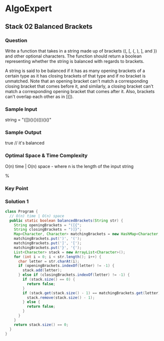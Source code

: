 # AlgoExpert

## Stack 02 Balanced Brackets

### Question

Write a function that takes in a string made up of brackets ((, [, {, ), ], and }) and other optional characters. The function should return a boolean representing whether the string is balanced with regards to brackets.

A string is said to be balanced if it has as many opening brackets of a certain type as it has closing brackets of that type and if no bracket is unmatched. Note that an opening bracket can't match a corresponding closing bracket that comes before it, and similarly, a closing bracket can't match a corresponding opening bracket that comes after it. Also, brackets can't overlap each other as in [(]).

### Sample Input

string = "([])(){}(())()()"

### Sample Output

true // it's balanced

### Optimal Space & Time Complexity

O(n) time | O(n) space - where n is the length of the input string

%

### Key Point

### Solution 1

```java
class Program {
  // O(n) time | O(n) space
  public static boolean balancedBrackets(String str) {
    String openingBrackets = "([{";
    String closingBrackets = ")]}";
    Map<Character, Character> matchingBrackets = new HashMap<Character, Character>();
    matchingBrackets.put(')', '(');
    matchingBrackets.put(']', '[');
    matchingBrackets.put('}', '{');
    List<Character> stack = new ArrayList<Character>();
    for (int i = 0; i < str.length(); i++) {
      char letter = str.charAt(i);
      if (openingBrackets.indexOf(letter) != -1) {
        stack.add(letter);
      } else if (closingBrackets.indexOf(letter) != -1) {
        if (stack.size() == 0) {
          return false;
        }
        if (stack.get(stack.size() - 1) == matchingBrackets.get(letter)) {
          stack.remove(stack.size() - 1);
        } else {
          return false;
        }
      }
    }
    return stack.size() == 0;
  }
}

```
